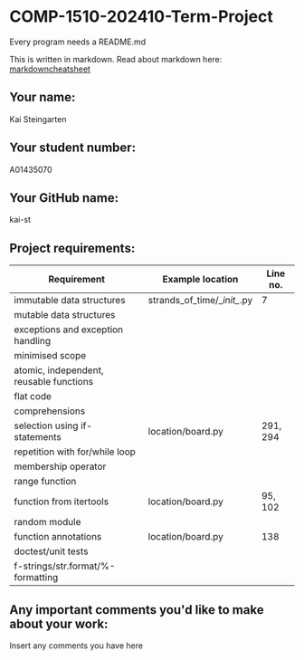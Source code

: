 # COMP-1510-202410-Term-Project

Every program needs a README.md

This is written in markdown. Read about markdown here: [markdowncheatsheet](https://www.markdownguide.org/cheat-sheet/)

## Your name:
Kai Steingarten

## Your student number:
A01435070

## Your GitHub name:
kai-st

## Project requirements:

| Requirement                             | Example location              | Line no. |
|-----------------------------------------|-------------------------------|----------|
| immutable data structures               | strands_of_time/\__init\__.py | 7        |
| mutable data structures                 |                               |          |
| exceptions and exception handling       |                               |          |
| minimised scope                         |                               |          |
| atomic, independent, reusable functions |                               |          |
| flat code                               |                               |          |
| comprehensions                          |                               |          |
| selection using if-statements           | location/board.py             | 291, 294 |
| repetition with for/while loop          |                               |          |
| membership operator                     |                               |          |
| range function                          |                               |          |
| function from itertools                 | location/board.py             | 95, 102  |
| random module                           |                               |          |
| function annotations                    | location/board.py             | 138      |
| doctest/unit tests                      |                               |          |
| f-strings/str.format/%-formatting       |                               |          |

## Any important comments you'd like to make about your work:
Insert any comments you have here
